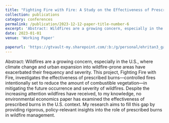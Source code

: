 ```yaml
---
title: "Fighting Fire with Fire: A Study on the Effectiveness of Prescribed Burns in Mitigating Future Wildfires (Work in Progress)"
collection: publications
category: conferences
permalink: /publication/2023-12-12-paper-title-number-6
excerpt: 'Abstract: Wildfires are a growing concern, especially in the U.S., where climate change and urban expansion into wildfire-prone areas have exacerbated their frequency and severity. This project, Fighting Fire with Fire, investigates the effectiveness of prescribed burns—controlled fires intentionally set to reduce the amount of combustible vegetation—in mitigating the future occurrence and severity of wildfires. Despite the increasing attention wildfires have received, to my knowledge, no environmental economics paper has examined the effectiveness of prescribed burns in the U.S. context. My research aims to fill this gap by providing rigorous, policy-relevant insights into the role of prescribed burns in wildfire management.'
date: 2023-01-01
venue: 'Working Paper'

paperurl: 'https://gtvault-my.sharepoint.com/:b:/g/personal/ehritan3_gatech_edu/Ec-agOVj1hhMkVHnXCXgJlgBujyLiF3sgW-lwHRqwYGuUw?e=aWkiTg'
---
```

Abstract: Wildfires are a growing concern, especially in the U.S., where climate change and urban expansion into wildfire-prone areas have exacerbated their frequency and severity. This project, Fighting Fire with Fire, investigates the effectiveness of prescribed burns—controlled fires intentionally set to reduce the amount of combustible vegetation—in mitigating the future occurrence and severity of wildfires. Despite the increasing attention wildfires have received, to my knowledge, no environmental economics paper has examined the effectiveness of prescribed burns in the U.S. context. My research aims to fill this gap by providing rigorous, policy-relevant insights into the role of prescribed burns in wildfire management.
